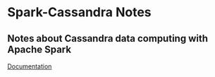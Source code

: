 # Spark-Cassandra Notes

## Notes about Cassandra data computing with Apache Spark

[Documentation](http://jasset75.github.io/Spark-Cassandra-Notes)
